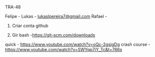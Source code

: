 TRA-48

Felipe - 
Lukas - lukaslpereira7@gmail.com
Rafael -


1) Criar conta github

2) Gir bash -https://git-scm.com/downloads

quick - https://www.youtube.com/watch?v=oQc-2gsjgDg
crash course - https://www.youtube.com/watch?v=SWYqp7iY_Tc&t=766s

